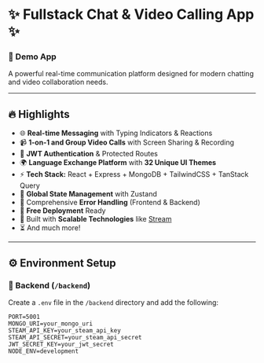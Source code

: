 # ✨ Fullstack Chat & Video Calling App ✨

### 🚀 Demo App
A powerful real-time communication platform designed for modern chatting and video collaboration needs.

---

## 🔥 Highlights

- 🌐 **Real-time Messaging** with Typing Indicators & Reactions  
- 📹 **1-on-1 and Group Video Calls** with Screen Sharing & Recording  
- 🔐 **JWT Authentication** & Protected Routes  
- 🌍 **Language Exchange Platform** with **32 Unique UI Themes**  
- ⚡ **Tech Stack:** React + Express + MongoDB + TailwindCSS + TanStack Query  
- 🧠 **Global State Management** with Zustand  
- 🚨 Comprehensive **Error Handling** (Frontend & Backend)  
- 🚀 **Free Deployment** Ready  
- 🎯 Built with **Scalable Technologies** like [Stream](https://getstream.io)  
- ⏳ And much more!

---

## ⚙️ Environment Setup

### 📁 Backend (`/backend`)

Create a `.env` file in the `/backend` directory and add the following:

```env
PORT=5001
MONGO_URI=your_mongo_uri
STEAM_API_KEY=your_steam_api_key
STEAM_API_SECRET=your_steam_api_secret
JWT_SECRET_KEY=your_jwt_secret
NODE_ENV=development
